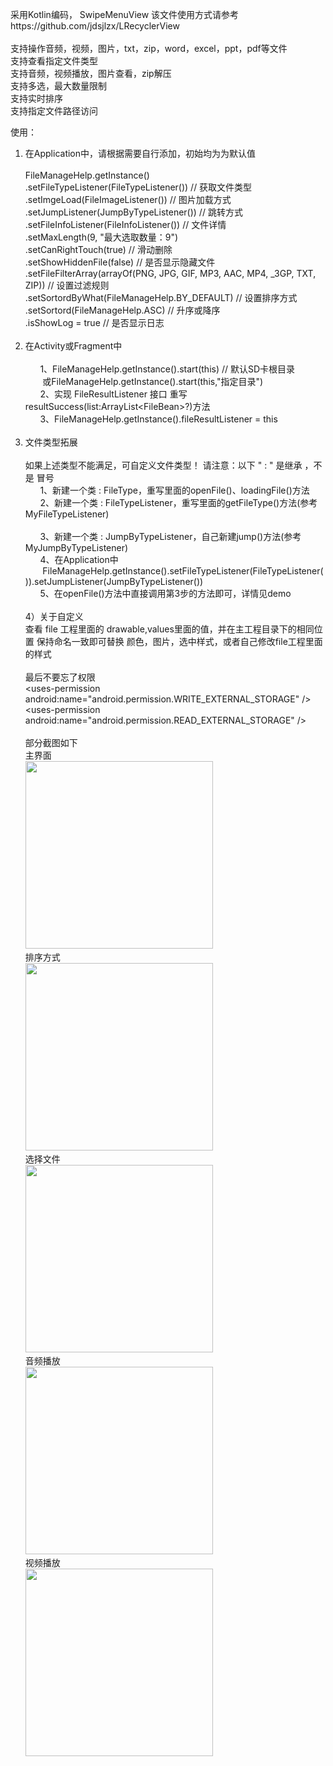 采用Kotlin编码， SwipeMenuView 该文件使用方式请参考https://github.com/jdsjlzx/LRecyclerView<br><br>
支持操作音频，视频，图片，txt，zip，word，excel，ppt，pdf等文件<br> 
支持查看指定文件类型<br> 
支持音频，视频播放，图片查看，zip解压<br> 
支持多选，最大数量限制<br> 
支持实时排序<br>
支持指定文件路径访问<br> 

使用：<br>
1) 在Application中，请根据需要自行添加，初始均为为默认值<br><br>
FileManageHelp.getInstance()<br>
                .setFileTypeListener(FileTypeListener()) // 获取文件类型<br>
                .setImgeLoad(FileImageListener()) // 图片加载方式<br>
                .setJumpListener(JumpByTypeListener()) // 跳转方式 <br>
                .setFileInfoListener(FileInfoListener()) // 文件详情 <br>
                .setMaxLength(9, "最大选取数量：9") <br>
                .setCanRightTouch(true) // 滑动删除 <br>
                .setShowHiddenFile(false) // 是否显示隐藏文件 <br>
                .setFileFilterArray(arrayOf(PNG, JPG, GIF, MP3, AAC, MP4, _3GP, TXT, ZIP)) // 设置过滤规则<br>
                .setSortordByWhat(FileManageHelp.BY_DEFAULT) // 设置排序方式<br>
                .setSortord(FileManageHelp.ASC) // 升序或降序<br>
                .isShowLog = true // 是否显示日志<br><br>
2) 在Activity或Fragment中<br><br>
&nbsp;&nbsp;&nbsp;&nbsp;&nbsp;&nbsp;1、FileManageHelp.getInstance().start(this) // 默认SD卡根目录<br>
&nbsp;&nbsp;&nbsp;&nbsp;&nbsp;&nbsp;&nbsp;或FileManageHelp.getInstance().start(this,"指定目录")<br>
&nbsp;&nbsp;&nbsp;&nbsp;&nbsp;&nbsp;2、实现 FileResultListener 接口 重写 resultSuccess(list:ArrayList\<FileBean\>?)方法 <br>
&nbsp;&nbsp;&nbsp;&nbsp;&nbsp;&nbsp;3、FileManageHelp.getInstance().fileResultListener = this 
<br><br>
3) 文件类型拓展 <br><br>
如果上述类型不能满足，可自定义文件类型！ 请注意：以下 " : " 是继承 ，不是 冒号<br>
&nbsp;&nbsp;&nbsp;&nbsp;&nbsp;&nbsp;1、新建一个类 : FileType，重写里面的openFile()、loadingFile()方法<br>
&nbsp;&nbsp;&nbsp;&nbsp;&nbsp;&nbsp;2、新建一个类 : FileTypeListener，重写里面的getFileType()方法(参考MyFileTypeListener)<br><br>
&nbsp;&nbsp;&nbsp;&nbsp;&nbsp;&nbsp;3、新建一个类 : JumpByTypeListener，自己新建jump()方法(参考MyJumpByTypeListener)<br>
&nbsp;&nbsp;&nbsp;&nbsp;&nbsp;&nbsp;4、在Application中<br>&nbsp;&nbsp;&nbsp;&nbsp;&nbsp;&nbsp;&nbsp;FileManageHelp.getInstance().setFileTypeListener(FileTypeListener()).setJumpListener(JumpByTypeListener())<br>
&nbsp;&nbsp;&nbsp;&nbsp;&nbsp;&nbsp;5、在openFile()方法中直接调用第3步的方法即可，详情见demo
<br><br>
4）关于自定义<br>
查看 file 工程里面的 drawable,values里面的值，并在主工程目录下的相同位置 保持命名一致即可替换 颜色，图片，选中样式，或者自己修改file工程里面的样式
<br><br>
最后不要忘了权限<br>
\<uses-permission android:name="android.permission.WRITE_EXTERNAL_STORAGE" /\><br>
\<uses-permission android:name="android.permission.READ_EXTERNAL_STORAGE" /\><br><br>
部分截图如下<br>
主界面<br>
<img src = "app/src/main/assets/pic/file_manager_main.png" width = 300px></br>
排序方式<br>
<img src = "app/src/main/assets/pic/file_manager_sort.png" width = 300px></br>
选择文件<br>
<img src = "app/src/main/assets/pic/file_manager_selected.png" width = 300px></br>
音频播放<br>
<img src = "app/src/main/assets/pic/file_manager_music.png" width = 300px></br>
视频播放<br>
<img src = "app/src/main/assets/pic/file_manager_video.png" width = 300px></br>


 
